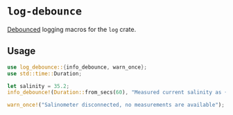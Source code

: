 # `log-debounce`

[Debounced](https://developer.mozilla.org/en-US/docs/Glossary/Debounce) logging macros for the `log` crate.

## Usage

```rust
use log_debounce::{info_debounce, warn_once};
use std::time::Duration;

let salinity = 35.2;
info_debounce!(Duration::from_secs(60), "Measured current salinity as {:.1} ppt", salinity);

warn_once!("Salinometer disconnected, no measurements are available");
```